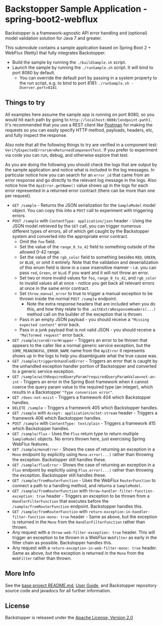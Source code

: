 # Backstopper Sample Application - spring-boot2-webflux

Backstopper is a framework-agnostic API error handling and (optional) model validation solution for Java 7 and greater.

This submodule contains a sample application based on Spring Boot 2 + WebFlux (Netty) that fully integrates Backstopper.
 
* Build the sample by running the `./buildSample.sh` script.
* Launch the sample by running the `./runSample.sh` script. It will bind to port 8080 by default. 
    * You can override the default port by passing in a system property to the run script, 
    e.g. to bind to port 8181: `./runSample.sh -Dserver.port=8181`
 
## Things to try
 
All examples here assume the sample app is running on port 8080, so you would hit each path by going to 
`http://localhost:8080/[endpoint-path]`. It's recommended that you use a REST client like 
[Postman](https://www.getpostman.com/) for making the requests so you can easily specify HTTP method, payloads, 
headers, etc, and fully inspect the response.

Also note that all the following things to try are verified in a component test: 
`VerifyExpectedErrorsAreReturnedComponentTest`. If you prefer to experiment via code you can run, debug, and otherwise 
explore that test. 

As you are doing the following you should check the logs that are output by the sample application and notice what is 
included in the log messages. In particular notice how you can search for an `error_id` that came from an error 
response and go directly to the relevant log message in the logs. Also notice how the `ApiError.getName()` value shows 
up in the logs for each error represented in a returned error contract (there can be more than one per request).
 
* `GET /sample` - Returns the JSON serialization for the `SampleModel` model object. You can copy this into a `POST` 
call to experiment with triggering errors.
* `POST /sample` with `ContentType: application/json` header - Using the JSON model retrieved by the `GET` call, you 
can trigger numerous different types of errors, all of which get caught by the Backstopper system and converted into 
the appropriate error contract.
    * Omit the `foo` field.
    * Set the value of the `range_0_to_42` field to something outside of the allowed 0-42 range.
    * Set the value of the `rgb_color` field to something besides `RED`, `GREEN`, or `BLUE`, or omit it entirely. 
    Note that the validation and deserialization of this enum field is done in a case insensitive manner - i.e. you 
    can pass `red`, `Green`, or `bLuE` if you want and it will not throw an error.
    * Set two or more invalid values for `foo`, `range_0_to_42`, and `rgb_color` to invalid values all at once - notice 
    you get back all relevant errors at once in the same error contract.
    * Set `throw_manual_error` to true to trigger a manual exception to be thrown inside the normal `POST /sample` 
    endpoint.
        * Note the extra response headers that are included when you do this, and how they relate to the 
        `.withExtraResponseHeaders(...)` method call on the builder of the exception that is thrown.
    * Pass in an empty JSON payload - you should receive a `"Missing expected content"` error back.
    * Pass in a junk payload that is not valid JSON - you should receive a `"Malformed request"` error back.
* `GET /sample/coreErrorWrapper` - Triggers an error to be thrown that appears to the caller like a normal generic 
service exception, but the `SOME_MEANINGFUL_ERROR_NAME` name from the `ApiError` it represents shows up in the logs to 
help you disambiguate what the true cause was.
* `GET /sample/triggerUnhandledError` - Triggers an error that is caught by the unhandled exception handler portion of 
Backstopper and converted to a generic service exception.
* `GET /sample/withRequiredQueryParam?requiredQueryParamValue=not-an-int` - Triggers an error in the Spring Boot 
framework when it cannot coerce the query param value to the required type (an integer), which results in a 
Backstopper `"Type conversion error"`. 
* `GET /does-not-exist` - Triggers a framework 404 which Backstopper handles.
* `DELETE /sample` - Triggers a framework 405 which Backstopper handles.   
* `GET /sample` with `Accept: application/octet-stream` header - Triggers a framework 406 which Backstopper handles.
* `POST /sample` with `ContentType: text/plain` - Triggers a framework 415 which Backstopper handles.
* `GET /sample/flux` - Uses the `Flux` return type to return multiple `SampleModel` objects. No errors thrown here,
just exercising Spring WebFlux features.
* `GET /sample/monoError` - Shows the case of returning an exception in a `Mono` endpoint by explicitly using 
`Mono.error(...)` rather than throwing the exception. Backstopper still handles these.
* `GET /sample/fluxError` - Shows the case of returning an exception in a `Flux` endpoint by explicitly using 
`Flux.error(...)` rather than throwing the exception. Backstopper still handles these.
* `GET /sample/fromRouterFunction` - Uses the WebFlux `RouterFunction` to connect a path to a handling method, and
returns a `SampleModel`.
* `GET /sample/fromRouterFunction` with `throw-handler-filter-function-exception: true` header - Triggers an 
exception to be thrown from a `HandlerFilterFunction` that executes before the `/sample/fromRouterFunction` endpoint.
Backstopper handles this.
* `GET /sample/fromRouterFunction` with `return-exception-in-handler-filter-function-mono: true` header - Same as
above, but the exception is returned in the `Mono` from the `HandlerFilterFunction` rather than thrown.
* Any request with a `throw-web-filter-exception: true` header. This will trigger an exception to be thrown in a 
WebFlux `WebFilter` as early in the filter chain as possible. Backstopper handles this.
* Any request with a `return-exception-in-web-filter-mono: true` header. Same as above, but the exception is 
returned in the `Mono` from the `WebFilter` rather than thrown.

## More Info

See the [base project README.md](../../README.md), [User Guide](../../USER_GUIDE.md), and Backstopper repository 
source code and javadocs for all further information.

## License

Backstopper is released under the [Apache License, Version 2.0](http://www.apache.org/licenses/LICENSE-2.0)
